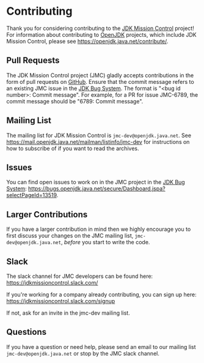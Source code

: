 # Contributing

Thank you for considering contributing to the
[JDK Mission Control](https://openjdk.java.net/projects/jmc) project! For information 
about contributing to [OpenJDK](https://openjdk.java.net/) projects, which include
JDK Mission Control, please see <https://openjdk.java.net/contribute/>.

## Pull Requests

The JDK Mission Control project (JMC) gladly accepts contributions in the form of pull 
requests on [GitHub](https://github.com/openjdk/jmc/pulls/). Ensure that the commit 
message refers to an existing JMC issue in the [JDK Bug System](https://bugs.openjdk.java.net/).
The format is "&lt;bug id number&gt;: Commit message". For example, for a PR for issue JMC-6789, the commit 
message should be "6789: Commit message".  

## Mailing List

The mailing list for JDK Mission Control is `jmc-dev@openjdk.java.net`. See
<https://mail.openjdk.java.net/mailman/listinfo/jmc-dev> for instructions
on how to subscribe of if you want to read the archives.

## Issues

You can find open issues to work on in the JMC project in the
[JDK Bug System](https://bugs.openjdk.java.net/):
<https://bugs.openjdk.java.net/secure/Dashboard.jspa?selectPageId=13519>.

## Larger Contributions

If you have a larger contribution in mind then we highly encourage you to first
discuss your changes on the JMC mailing list, `jmc-dev@openjdk.java.net`,
_before_ you start to write the code.

## Slack

The slack channel for JMC developers can be found here:
<https://jdkmissioncontrol.slack.com/>

If you're working for a company already contributing, you can sign up here:
<https://jdkmissioncontrol.slack.com/signup>

If not, ask for an invite in the jmc-dev mailing list.

## Questions

If you have a question or need help, please send an email to our mailing list
`jmc-dev@openjdk.java.net` or stop by the JMC slack channel.

